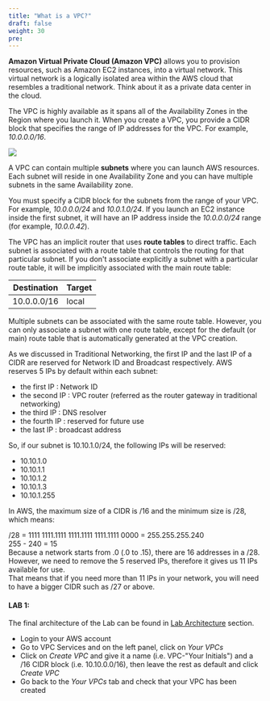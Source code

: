 ```yaml
---
title: "What is a VPC?"
draft: false
weight: 30
pre: 
---
```


**Amazon Virtual Private Cloud (Amazon VPC)** allows you to provision resources, such as Amazon EC2 instances, into a virtual network. This virtual network is a logically isolated area within the AWS cloud that resembles a traditional network. Think about it as a private data center in the cloud.

The VPC is highly available as it spans all of the Availability Zones in the Region where you launch it. When you create a VPC, you provide a CIDR block that specifies the range of IP addresses for the VPC. For example, _10.0.0.0/16_.

<img src='/images/vpc-diagram.png'>

A VPC can contain multiple **subnets** where you can launch AWS resources. Each subnet will reside in one Availability Zone and you can have multiple subnets in the same Availability zone. 

You must specify a CIDR block for the subnets from the range of your VPC. For example, _10.0.0.0/24_ and _10.0.1.0/24_. If you launch an EC2 instance inside the first subnet, it will have an IP address inside the _10.0.0.0/24_ range (for example, _10.0.0.42_). 

The VPC has an implicit router that uses **route tables** to direct traffic. Each subnet is associated with a route table that controls the routing for that particular subnet. If you don't associate explicitly a subnet with a particular route table, it will be implicitly associated with the main route table:

Destination | Target
--- | ---
10.0.0.0/16 | local

Multiple subnets can be associated with the same route table. However, you can only associate a subnet with one route table, except for the default (or main) route table that is automatically generated at the VPC creation.

As we discussed in Traditional Networking, the first IP and the last IP of a CIDR are reserved for Network ID and Broadcast respectively.
AWS reserves 5 IPs by default within each subnet:
- the first IP : Network ID
- the second IP : VPC router (referred as the router gateway in traditional networking)
- the third IP : DNS resolver
- the fourth IP : reserved for future use
- the last IP : broadcast address

So, if our subnet is 10.10.1.0/24, the following IPs will be reserved:
- 10.10.1.0
- 10.10.1.1
- 10.10.1.2
- 10.10.1.3
- 10.10.1.255

In AWS, the maximum size of a CIDR is /16 and the minimum size is /28, which means:

<p>/28 = 1111 1111.1111 1111.1111 1111.1111 0000 = 255.255.255.240<br>
255 - 240 = 15<br>
Because a network starts from .0 (.0 to .15), there are 16 addresses in a /28. However, we need to remove the 5 reserved IPs, therefore it gives us 11 IPs available for use. <br>
That means that if you need more than 11 IPs in your network, you will need to have a bigger CIDR such as /27 or above.</p>


<h4>LAB 1:</h4>

The final architecture of the Lab can be found in [Lab Architecture](/lab_diagram.html) section.

- Login to your AWS account
- Go to VPC Services and on the left panel, click on *Your VPCs*
- Click on *Create VPC* and give it a name (i.e. VPC-"Your Initials") and a /16 CIDR block (i.e. 10.10.0.0/16), then leave the rest as default and click *Create VPC*
- Go back to the *Your VPCs* tab and check that your VPC has been created

